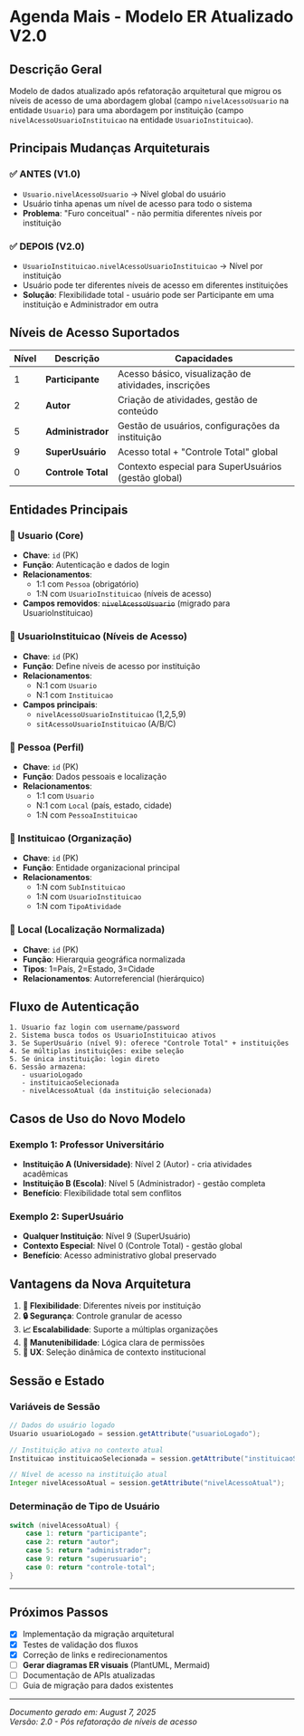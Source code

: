 # Agenda Mais - Modelo ER Atualizado V2.0

## Descrição Geral

Modelo de dados atualizado após refatoração arquitetural que migrou os níveis de acesso de uma abordagem global (campo `nivelAcessoUsuario` na entidade `Usuario`) para uma abordagem por instituição (campo `nivelAcessoUsuarioInstituicao` na entidade `UsuarioInstituicao`).

## Principais Mudanças Arquiteturais

### ✅ ANTES (V1.0)

- `Usuario.nivelAcessoUsuario` → Nível global do usuário
- Usuário tinha apenas um nível de acesso para todo o sistema
- **Problema**: "Furo conceitual" - não permitia diferentes níveis por instituição

### ✅ DEPOIS (V2.0)

- `UsuarioInstituicao.nivelAcessoUsuarioInstituicao` → Nível por instituição
- Usuário pode ter diferentes níveis de acesso em diferentes instituições
- **Solução**: Flexibilidade total - usuário pode ser Participante em uma instituição e Administrador em outra

## Níveis de Acesso Suportados

| Nível | Descrição          | Capacidades                                           |
| ----- | ------------------ | ----------------------------------------------------- |
| 1     | **Participante**   | Acesso básico, visualização de atividades, inscrições |
| 2     | **Autor**          | Criação de atividades, gestão de conteúdo             |
| 5     | **Administrador**  | Gestão de usuários, configurações da instituição      |
| 9     | **SuperUsuário**   | Acesso total + "Controle Total" global                |
| 0     | **Controle Total** | Contexto especial para SuperUsuários (gestão global)  |

## Entidades Principais

### 🔹 Usuario (Core)

- **Chave**: `id` (PK)
- **Função**: Autenticação e dados de login
- **Relacionamentos**:
  - 1:1 com `Pessoa` (obrigatório)
  - 1:N com `UsuarioInstituicao` (níveis de acesso)
- **Campos removidos**: ~~`nivelAcessoUsuario`~~ (migrado para UsuarioInstituicao)

### 🔹 UsuarioInstituicao (Níveis de Acesso)

- **Chave**: `id` (PK)
- **Função**: Define níveis de acesso por instituição
- **Relacionamentos**:
  - N:1 com `Usuario`
  - N:1 com `Instituicao`
- **Campos principais**:
  - `nivelAcessoUsuarioInstituicao` (1,2,5,9)
  - `sitAcessoUsuarioInstituicao` (A/B/C)

### 🔹 Pessoa (Perfil)

- **Chave**: `id` (PK)
- **Função**: Dados pessoais e localização
- **Relacionamentos**:
  - 1:1 com `Usuario`
  - N:1 com `Local` (país, estado, cidade)
  - 1:N com `PessoaInstituicao`

### 🔹 Instituicao (Organização)

- **Chave**: `id` (PK)
- **Função**: Entidade organizacional principal
- **Relacionamentos**:
  - 1:N com `SubInstituicao`
  - 1:N com `UsuarioInstituicao`
  - 1:N com `TipoAtividade`

### 🔹 Local (Localização Normalizada)

- **Chave**: `id` (PK)
- **Função**: Hierarquia geográfica normalizada
- **Tipos**: 1=País, 2=Estado, 3=Cidade
- **Relacionamentos**: Autorreferencial (hierárquico)

## Fluxo de Autenticação

```
1. Usuario faz login com username/password
2. Sistema busca todos os UsuarioInstituicao ativos
3. Se SuperUsuário (nível 9): oferece "Controle Total" + instituições
4. Se múltiplas instituições: exibe seleção
5. Se única instituição: login direto
6. Sessão armazena:
   - usuarioLogado
   - instituicaoSelecionada
   - nivelAcessoAtual (da instituição selecionada)
```

## Casos de Uso do Novo Modelo

### Exemplo 1: Professor Universitário

- **Instituição A (Universidade)**: Nível 2 (Autor) - cria atividades acadêmicas
- **Instituição B (Escola)**: Nível 5 (Administrador) - gestão completa
- **Benefício**: Flexibilidade total sem conflitos

### Exemplo 2: SuperUsuário

- **Qualquer Instituição**: Nível 9 (SuperUsuário)
- **Contexto Especial**: Nível 0 (Controle Total) - gestão global
- **Benefício**: Acesso administrativo global preservado

## Vantagens da Nova Arquitetura

1. **🎯 Flexibilidade**: Diferentes níveis por instituição
2. **🔒 Segurança**: Controle granular de acesso
3. **📈 Escalabilidade**: Suporte a múltiplas organizações
4. **🔧 Manutenibilidade**: Lógica clara de permissões
5. **🎨 UX**: Seleção dinâmica de contexto institucional

## Sessão e Estado

### Variáveis de Sessão

```java
// Dados do usuário logado
Usuario usuarioLogado = session.getAttribute("usuarioLogado");

// Instituição ativa no contexto atual
Instituicao instituicaoSelecionada = session.getAttribute("instituicaoSelecionada");

// Nível de acesso na instituição atual
Integer nivelAcessoAtual = session.getAttribute("nivelAcessoAtual");
```

### Determinação de Tipo de Usuário

```java
switch (nivelAcessoAtual) {
    case 1: return "participante";
    case 2: return "autor";
    case 5: return "administrador";
    case 9: return "superusuario";
    case 0: return "controle-total";
}
```

---

## Próximos Passos

- [x] Implementação da migração arquitetural
- [x] Testes de validação dos fluxos
- [x] Correção de links e redirecionamentos
- [ ] **Gerar diagramas ER visuais** (PlantUML, Mermaid)
- [ ] Documentação de APIs atualizadas
- [ ] Guia de migração para dados existentes

---

_Documento gerado em: August 7, 2025_  
_Versão: 2.0 - Pós refatoração de níveis de acesso_
